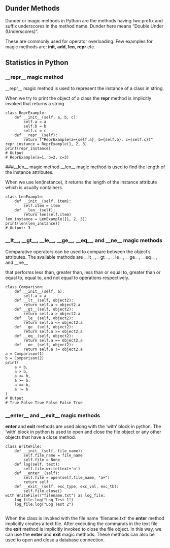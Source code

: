 ## Dunder Methods

Dunder or magic methods in Python are the methods having two prefix and suffix underscores in the method name. Dunder here means “Double Under (Underscores)”.

These are commonly used for operator overloading. Few examples for magic methods are: __init__, __add__, __len__, __repr__ etc.

## Statistics in Python

### \_\_repr\_\_ magic method

\_\_repr\_\_ magic method is used to represent the instance of a class in string. 

When we try to print the object of a class the __repr__ method is implicitly invoked that returns a string

```
class ReprExample:
    def __init__(self, a, b, c):
        self.a = a
        self.b = b
        self.c = c
    def __repr__(self):
        return f"ReprExample(a={self.a}, b={self.b}, c={self.c})"
repr_instance = ReprExample(1, 2, 3)
print(repr_instance)
# Output
# ReprExample(a=1, b=2, c=3)

```

###\_\_len\_\_ magic method
\_\_len\_\_ magic method is used to find the length of the instance attributes. 

When we use len(instance), it returns the length of the instance attribute which is usually containers.

```
class LenExample:
    def __init__(self, item):
        self.item = item
    def __len__(self):
        return len(self.item)
len_instance = LenExample([1, 2, 3])
print(len(len_instance))
# Output: 3

```

### \_\_lt\_\_, \_\_gt\_\_, \_\_le\_\_, \_\_ge\_\_, \_\_eq\_\_, and \_\_ne\_\_ magic methods

Comparative operators can be used to compare between the object’s attributes. The available methods are \_\_lt\_\_,\_\_gt\_\_, \_\_le\_\_, \_\_ge\_\_, \_\_eq\_\_ , and \_\_ne\_\_ 

that performs less than, greater than, less than or equal to, greater than or equal to, equal to, and not equal to operations respectively.

```
class Comparison:
    def __init__(self, a):
        self.a = a
    def __lt__(self, object2):
        return self.a < object2.a
    def __gt__(self, object2):
        return self.a > object2.a
    def __le__(self, object2):
        return self.a <= object2.a
    def __ge__(self, object2):
        return self.a >= object2.a
    def __eq__(self, object2):
        return self.a == object2.a
    def __ne__(self, object2):
        return self.a != object2.a
a = Comparison(1)
b = Comparison(2)
print(
    a < b,
    a > b,
    a <= b,
    a >= b,
    a == b,
    a != b
)
# Output
# True False True False False True

```

### \_\_enter\_\_ and \_\_exit\_\_ magic methods

__enter__ and __exit__ methods are used along with the ‘with’ block in python. 
The ‘with’ block in python is used to open and close the file object or any other objects that have a close method.

```
class WriteFile:
    def __init__(self, file_name):
        self.file_name = file_name
        self.file = None
    def log(self, text):
        self.file.write(text+'n')
    def __enter__(self):
        self.file = open(self.file_name, "a+")
        return self    
    def __exit__(self, exc_type, exc_val, exc_tb):
        self.file.close()
with WriteFile(r"filename.txt") as log_file:
    log_file.log("Log Test 1")
    log_file.log("Log Test 2")
    
```

When the class is invoked with the file name ‘filename.txt’ the __enter__ method implicitly creates a text file. 
After executing the commands in the text file the __exit__ method is implicitly invoked to close the file object. 
In this way, we can use the __enter__ and __exit__ magic methods. These methods can also be used to open and close a database connection.

